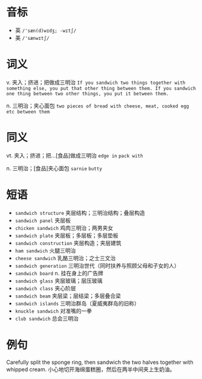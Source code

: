 # 音标

- 英 `/'sæn(d)wɪdʒ; -wɪtʃ/`
- 美 `/'sænwɪtʃ/`

# 词义

v. 夹入；挤进；把做成三明治
`If you sandwich two things together with something else, you put that other thing between them. If you sandwich one thing between two other things, you put it between them. `

n. 三明治；夹心面包
`two pieces of bread with cheese, meat, cooked egg etc between them`

# 同义

vt. 夹入；挤进；把...[食品]做成三明治
`edge in` `pack with`

n. 三明治；[食品]夹心面包
`sarnie` `butty`

# 短语

- `sandwich structure` 夹层结构；三明治结构；叠层构造
- `sandwich panel` 夹层板
- `chicken sandwich` 鸡肉三明治；两男夹女
- `sandwich plate` 夹层板；多层板；多层垫板
- `sandwich construction` 夹层构造；夹层建筑
- `ham sandwich` 火腿三明治
- `cheese sandwich` 乳酪三明治；之士三文治
- `sandwich generation` 三明治世代（同时扶养与照顾父母和子女的人）
- `sandwich board` n. 挂在身上的广告牌
- `sandwich glass` 夹层玻璃；层压玻璃
- `sandwich class` 夹心阶层
- `sandwich beam` 夹层梁；层结梁；多层叠合梁
- `sandwich islands` 三明治群岛（夏威夷群岛的旧称）
- `knuckle sandwich` 对准嘴的一拳
- `club sandwich` 总会三明治

# 例句

Carefully split the sponge ring, then sandwich the two halves together with whipped cream.
小心地切开海绵蛋糕圈，然后在两半中间夹上生奶油。


